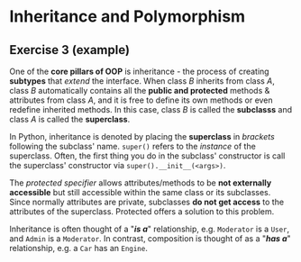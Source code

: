 # Inheritance and Polymorphism

## Exercise 3 (example)

One of the **core pillars of OOP** is inheritance - the process of creating **subtypes** that *extend* the interface. When class $B$ inherits from class $A$, class $B$ automatically contains all the **public and protected** methods & attributes from class $A$, and it is free to define its own methods or even redefine inherited methods. In this case, class $B$ is called the **subclasss** and class $A$ is called the **superclass**.

In Python, inheritance is denoted by placing the **superclass** in *brackets* following the subclass' name. `super()` refers to the *instance* of the superclass. Often, the first thing you do in the subclass' constructor is call the superclass' constructor via `super().__init__(<args>)`.

The *protected specifier* allows attributes/methods to be **not externally accessible** but still accessible within the same class or its subclasses. Since normally attributes are private, subclasses **do not get access** to the attributes of the superclass. Protected offers a solution to this problem.

Inheritance is often thought of a "***is a***" relationship, e.g. `Moderator` is a `User`, and `Admin` is a `Moderator`. In contrast, composition is thought of as a "***has a***" relationship, e.g. a `Car` has an `Engine`.

